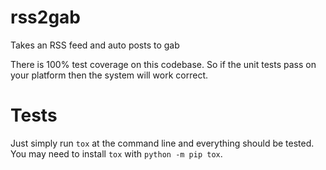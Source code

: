 # rss2gab
Takes an RSS feed and auto posts to gab

There is 100% test coverage on this codebase. So if the unit tests pass on your platform then
the system will work correct.

# Tests

Just simply run `tox` at the command line and everything should be tested. You may need to install `tox` with `python -m pip tox`.